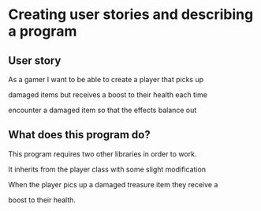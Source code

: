 # Creating user stories and describing a program

## User story

As a gamer I want to be able to create a player that picks up

damaged items but receives a boost to their health each time

encounter a damaged item so that the effects balance out

## What does this program do?

This program requires two other libraries in order to work.

It inherits from the player class with some slight modification

When the player pics up a damaged treasure item they receive a

boost to their health. 
